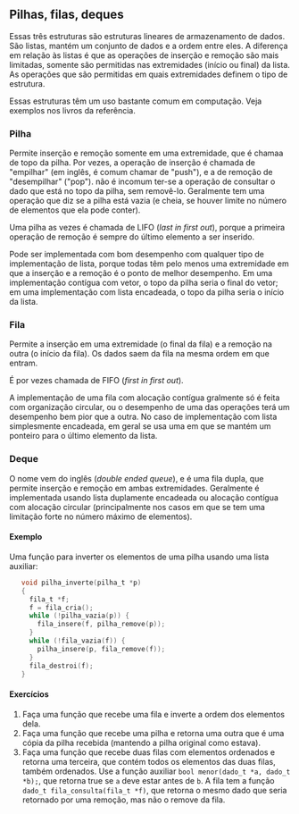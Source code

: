 ## Pilhas, filas, deques

Essas três estruturas são estruturas lineares de armazenamento de dados.
São listas, mantém um conjunto de dados e a ordem entre eles.
A diferença em relação às listas é que as operações de inserção e remoção são mais limitadas, somente são permitidas nas extremidades (início ou final) da lista. As operações que são permitidas em quais extremidades definem o tipo de estrutura.

Essas estruturas têm um uso bastante comum em computação. Veja exemplos nos livros da referência.

### Pilha

Permite inserção e remoção somente em uma extremidade, que é chamaa de topo da pilha.
Por vezes, a operação de inserção é chamada de "empilhar" (em inglês, é comum chamar de "push"), e a de remoção de "desempilhar" ("pop").
não é incomum ter-se a operação de consultar o dado que está no topo da pilha, sem removê-lo.
Geralmente tem uma operação que diz se a pilha está vazia (e cheia, se houver limite no número de elementos que ela pode conter).

Uma pilha as vezes é chamada de LIFO (*last in first out*), porque a primeira operação de remoção é sempre do último elemento a ser inserido.

Pode ser implementada com bom desempenho com qualquer tipo de implementação de lista, porque todas têm pelo menos uma extremidade em que a inserção e a remoção é o ponto de melhor desempenho. Em uma implementação contígua com vetor, o topo da pilha seria o final do vetor; em uma implementação com lista encadeada, o topo da pilha seria o início da lista.

### Fila

Permite a inserção em uma extremidade (o final da fila) e a remoção na outra (o início da fila). Os dados saem da fila na mesma ordem em que entram.

É por vezes chamada de FIFO (*first in first out*).

A implementação de uma fila com alocação contígua gralmente só é feita com organização circular, ou o desempenho de uma das operações terá um desempenho bem pior que a outra. No caso de implementação com lista simplesmente encadeada, em geral se usa uma em que se mantém um ponteiro para o último elemento da lista.

### Deque

O nome vem do inglês (*double ended queue*), e é uma fila dupla, que permite inserção e remoção em ambas extremidades.
Geralmente é implementada usando lista duplamente encadeada ou alocação contígua com alocação circular (principalmente nos casos em que se tem uma limitação forte no número máximo de elementos).

#### Exemplo

Uma função para inverter os elementos de uma pilha usando uma lista auxiliar:
```c
   void pilha_inverte(pilha_t *p)
   {
     fila_t *f;
     f = fila_cria();
     while (!pilha_vazia(p)) {
       fila_insere(f, pilha_remove(p));
     }
     while (!fila_vazia(f)) {
       pilha_insere(p, fila_remove(f));
     }
     fila_destroi(f);
   }
```

#### Exercícios

1. Faça uma função que recebe uma fila e inverte a ordem dos elementos dela.
2. Faça uma função que recebe uma pilha e retorna uma outra que é uma cópia da pilha recebida (mantendo a pilha original como estava).
3. Faça uma função que recebe duas filas com elementos ordenados e retorna uma terceira, que contém todos os elementos das duas filas, também ordenados. Use a função auxiliar `bool menor(dado_t *a, dado_t *b);`, que retorna true se `a` deve estar antes de `b`. A fila tem a função `dado_t fila_consulta(fila_t *f)`, que retorna o mesmo dado que seria retornado por uma remoção, mas não o remove da fila.
